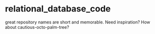 # relational_database_code
great repository names are short and memorable. Need inspiration? How about cautious-octo-palm-tree?
